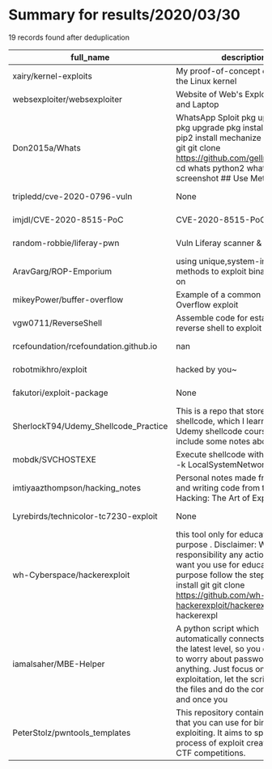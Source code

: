 
# Summary for results/2020/03/30
    
19 records found after deduplication

| full_name | description | html_url | matched_list | matched_count | pushed_at | size | stargazers_count | language | forks_count |
|---------------------------------------|------------------------------------------------------------------------------------------------------------------------------------------------------------------------------------------------------------------------------------------------------------------|----------------------------------------------------------|----------------------|-----------------|---------------------------|--------|--------------------|------------|---------------|
| xairy/kernel-exploits | My proof-of-concept exploits for the Linux kernel | https://github.com/xairy/kernel-exploits | ['exploit'] | 1 | 2020-03-30 23:36:37+00:00 | 45 | 1194 | C | 374 |
| websexploiter/websexploiter | Website of Web's Exploiter for PC and Laptop | https://github.com/websexploiter/websexploiter | ['exploit'] | 1 | 2020-03-30 13:46:54+00:00 | 12350 | 1 | CSS | 1 |
| Don2015a/Whats | WhatsApp Sploit pkg update && pkg upgrade pkg install python2 pip2 install mechanize pkg install git git clone https://github.com/gellmoxer/whats cd whats python2 whats.py screenshot ## Use Metasploit, SSH | https://github.com/Don2015a/Whats | ['sploit'] | 1 | 2020-03-30 16:11:05+00:00 | 1 | 1 | nan | 1 |
| tripledd/cve-2020-0796-vuln | None | https://github.com/tripledd/cve-2020-0796-vuln | ['cve-2'] | 1 | 2020-03-30 05:14:10+00:00 | 0 | 0 | | 0 |
| imjdl/CVE-2020-8515-PoC | CVE-2020-8515-PoC | https://github.com/imjdl/CVE-2020-8515-PoC | ['cve poc', 'cve-2'] | 2 | 2020-03-30 03:33:37+00:00 | 8 | 14 | Python | 12 |
| random-robbie/liferay-pwn | Vuln Liferay scanner & Exploit | https://github.com/random-robbie/liferay-pwn | ['exploit'] | 1 | 2020-03-30 12:10:49+00:00 | 11 | 14 | Python | 9 |
| AravGarg/ROP-Emporium | using unique,system-independant methods to exploit binaries given on | https://github.com/AravGarg/ROP-Emporium | ['exploit'] | 1 | 2020-03-30 11:13:38+00:00 | 17 | 1 | Python | 0 |
| mikeyPower/buffer-overflow | Example of a common Buffer Overflow exploit | https://github.com/mikeyPower/buffer-overflow | ['exploit'] | 1 | 2020-03-30 13:42:45+00:00 | 30 | 0 | C | 0 |
| vgw0711/ReverseShell | Assemble code for establishing a reverse shell to exploit server.c | https://github.com/vgw0711/ReverseShell | ['exploit'] | 1 | 2020-03-30 16:49:31+00:00 | 9 | 0 | C | 0 |
| rcefoundation/rcefoundation.github.io | nan | https://github.com/rcefoundation/rcefoundation.github.io | ['rce'] | 1 | 2020-03-30 13:39:13+00:00 | 385 | 0 | HTML | 0 |
| robotmikhro/exploit | hacked by you~ | https://github.com/robotmikhro/exploit | ['exploit'] | 1 | 2020-03-30 09:31:33+00:00 | 3695 | 1 | PHP | 2 |
| fakutori/exploit-package | None | https://github.com/fakutori/exploit-package | ['exploit'] | 1 | 2020-03-30 16:40:08+00:00 | 8 | 0 | C# | 0 |
| SherlockT94/Udemy_Shellcode_Practice | This is a repo that store my shellcode, which I learnt from Udemy shellcode course. It is also include some notes about linux os. | https://github.com/SherlockT94/Udemy_Shellcode_Practice | ['shellcode'] | 1 | 2020-03-30 06:07:40+00:00 | 1683 | 0 | Shell | 0 |
| mobdk/SVCHOSTEXE | Execute shellcode with svchost.exe -k LocalSystemNetworkResticted | https://github.com/mobdk/SVCHOSTEXE | ['shellcode'] | 1 | 2020-03-30 06:07:10+00:00 | 16 | 2 | | 0 |
| imtiyaazthompson/hacking_notes | Personal notes made from reading and writing code from the book: Hacking: The Art of Exploitation 2E | https://github.com/imtiyaazthompson/hacking_notes | ['exploit'] | 1 | 2020-03-30 12:52:43+00:00 | 9 | 0 | | 0 |
| Lyrebirds/technicolor-tc7230-exploit | None | https://github.com/Lyrebirds/technicolor-tc7230-exploit | ['exploit'] | 1 | 2020-03-30 13:24:02+00:00 | 82 | 11 | JavaScript | 2 |
| wh-Cyberspace/hackerexploit | this tool only for educational purpose . Disclaimer: We are no responsibility any action . if you want you use for educational purpose follow the step : apt-get install git git clone https://github.com/wh-hackerexploit/hackerexploit.git cd hackerexpl | https://github.com/wh-Cyberspace/hackerexploit | ['exploit'] | 1 | 2020-03-30 18:13:54+00:00 | 30 | 2 | Shell | 4 |
| iamalsaher/MBE-Helper | A python script which automatically connects to server at the latest level, so you don't need to worry about passwords or anything. Just focus on exploitation, let the script download the files and do the connections and once you | https://github.com/iamalsaher/MBE-Helper | ['exploit'] | 1 | 2020-03-30 00:08:59+00:00 | 8 | 0 | Python | 0 |
| PeterStolz/pwntools_templates | This repository contains templates that you can use for binary exploiting. It aims to speed up the process of exploit creation during CTF competitions. | https://github.com/PeterStolz/pwntools_templates | ['exploit'] | 1 | 2020-03-30 21:35:32+00:00 | 16 | 0 | Python | 0 |
